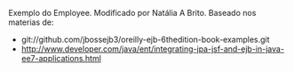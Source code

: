 Exemplo do Employee. Modificado por Natália A Brito.
Baseado nos materias de:
- git://github.com/jbossejb3/oreilly-ejb-6thedition-book-examples.git
- http://www.developer.com/java/ent/integrating-jpa-jsf-and-ejb-in-java-ee7-applications.html
